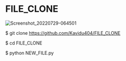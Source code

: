 # FILE_CLONE

![Screenshot_20220729-064501](https://user-images.githubusercontent.com/90969493/181660497-188b0f71-6467-4ed2-a9bf-d292c08812f1.png)




$ git clone https://github.com/Kavidu404/FILE_CLONE

$ cd FILE_CLONE

$ python NEW_FILE.py
